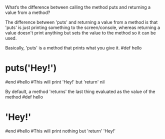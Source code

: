 What’s the difference between calling the method puts and returning a value from a method?

The difference between 'puts' and returning a value from a method is that 'puts' is just printing something to the screen/console, whereas returning a value doesn't print anything but sets the value to the method so it can be used.

Basically, 'puts' is a method that prints what you give it. 
#def hello
#  puts('Hey!')
#end
#hello
#This will print 'Hey!' but 'return' nil

By default, a method 'returns' the last thing evaluated as the value of the method
#def hello
#  'Hey!'
#end
#hello
#This will print nothing but 'return' 'Hey!'
